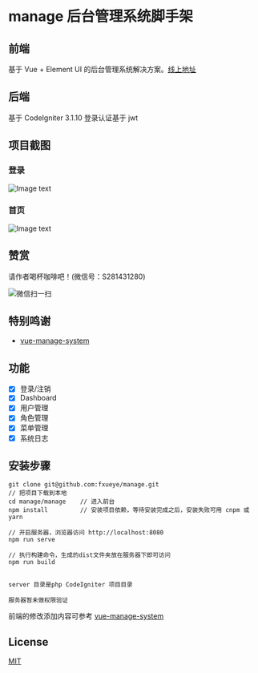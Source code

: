 # manage 后台管理系统脚手架

## 前端

基于 Vue + Element UI 的后台管理系统解决方案。[线上地址](http://oss.zhaobaoge.com:8000/#/login)

## 后端

基于 CodeIgniter 3.1.10 登录认证基于 jwt

## 项目截图

### 登录

![Image text](http://home.zhaobaoge.com:8003/image/login.png)

### 首页

![Image text](http://home.zhaobaoge.com:8003/image/index.png)

## 赞赏

请作者喝杯咖啡吧！(微信号：S281431280)

![微信扫一扫](http://home.zhaobaoge.com:8003/image/weixin.png)

## 特别鸣谢

- [vue-manage-system](https://github.com/lin-xin/vue-manage-system)

## 功能

- [x] 登录/注销
- [x] Dashboard
- [x] 用户管理
- [x] 角色管理
- [x] 菜单管理
- [x] 系统日志

## 安装步骤

```
git clone git@github.com:fxueye/manage.git
// 把项目下载到本地
cd manage/manage    // 进入前台
npm install         // 安装项目依赖，等待安装完成之后，安装失败可用 cnpm 或 yarn

// 开启服务器，浏览器访问 http://localhost:8080
npm run serve

// 执行构建命令，生成的dist文件夹放在服务器下即可访问
npm run build


server 目录是php CodeIgniter 项目目录

服务器暂未做权限验证
```

前端的修改添加内容可参考 [vue-manage-system](https://github.com/lin-xin/vue-manage-system)

## License

[MIT](https://github.com/lin-xin/vue-manage-system/blob/master/LICENSE)

